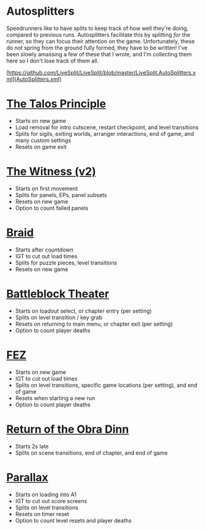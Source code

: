 # Autosplitters
Speedrunners like to have splits to keep track of how well they're doing, compared to previous runs. Autosplitters facilitate this by splitting *for* the runner, so they can focus their attention on the game. Unfortunately, these do not spring from the ground fully formed, they have to be written! I've been slowly amassing a few of these that I wrote, and I'm collecting them here so I don't lose track of them all.

[https://github.com/LiveSplit/LiveSplit/blob/master/LiveSplit.AutoSplitters.xml](AutoSplitters.xml)

# [The Talos Principle](LiveSplit.TheTalosPrinciple.asl)
- Starts on new game
- Load removal for intro cutscene, restart checkpoint, and level transitions
- Splits for sigils, exiting worlds, arranger interactions, end of game, and many custom settings
- Resets on game exit

# [The Witness (v2)](LiveSplit.TheWitness2.asl)
- Starts on first movement
- Splits for panels, EPs, panel subsets
- Resets on new game
- Option to count failed panels

# [Braid](LiveSplit.Braid.asl)
- Starts after countdown
- IGT to cut out load times
- Splits for puzzle pieces, level transitions
- Resets on new game

# [Battleblock Theater](LiveSplit.BattleBlockTheater.asl)
- Starts on loadout select, or chapter entry (per setting)
- Splits on level transition / key grab
- Resets on returning to main menu, or chapter exit (per setting)
- Option to count player deaths

# [FEZ](LiveSplit.FEZ.asl)
- Starts on new game
- IGT to cut out load times
- Splits on level transitions, specific game locations (per setting), and end of game
- Resets when starting a new run
- Option to count player deaths

# [Return of the Obra Dinn](LiveSplit.ObraDinn.asl)
- Starts 2s late
- Splits on scene transitions, end of chapter, and end of game

# [Parallax](LiveSplit.Parallax.asl)
- Starts on loading into A1
- IGT to cut out score screens
- Splits on level transitions
- Resets on timer reset
- Option to count level resets and player deaths
